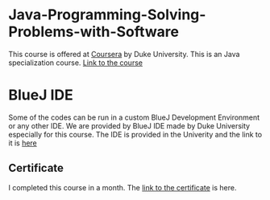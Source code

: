 # Java-Programming-Solving-Problems-with-Software

This course is offered at [Coursera](https://www.coursera.org/in) by Duke University.
This is an Java specialization course. [Link to the course](https://www.coursera.org/learn/java-programming/home/welcome)

# BlueJ IDE 
Some of the codes can be run in a custom BlueJ Development Environment or any other IDE. We are provided by BlueJ IDE made by Duke University especially for this course. The IDE is provided in the Univerity and the link to it is [here](https://www.dukelearntoprogram.com//downloads/bluej.php?course=2)

## Certificate
I completed this course in a month. The [link to the certificate](https://drive.google.com/file/d/1CN7wRiHNkIGu2MsJLriEV3KF7hh_uTxe/view) is here.

